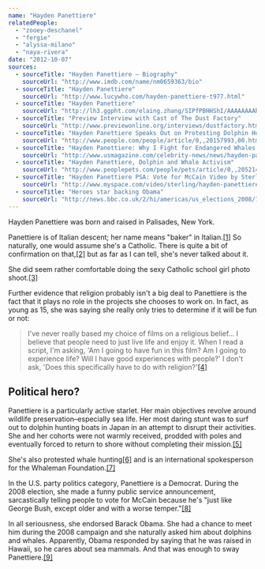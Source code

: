 ```yaml
---
name: "Hayden Panettiere"
relatedPeople:
  - "zooey-deschanel"
  - "fergie"
  - "alyssa-milano"
  - "naya-rivera"
date: "2012-10-07"
sources:
  - sourceTitle: "Hayden Panettiere – Biography"
    sourceUrl: "http://www.imdb.com/name/nm0659363/bio"
  - sourceTitle: "Hayden Panettiere"
    sourceUrl: "http://www.lucywho.com/hayden-panettiere-t977.html"
  - sourceTitle: "Hayden Panettiere"
    sourceUrl: "http://lh3.ggpht.com/elaing.zhang/SIPfPBHHShI/AAAAAAAAR5o/nwygduQsrEg/s800/Hayden_Panettiere080721003.jpg"
  - sourceTitle: "Preview Interview with Cast of The Dust Factory"
    sourceUrl: "http://www.previewonline.org/interviews/dustfactory.html"
  - sourceTitle: "Hayden Panettiere Speaks Out on Protesting Dolphin Hunt"
    sourceUrl: "http://www.people.com/people/article/0,,20157993,00.html"
  - sourceTitle: "Hayden Panettiere: Why I Fight for Endangered Whales, Dolphins"
    sourceUrl: "http://www.usmagazine.com/celebrity-news/news/hayden-panettiere-why-i-fight-for-endangered-whales-dolphins-2011178"
  - sourceTitle: "Hayden Panettiere, Dolphin and Whale Activism"
    sourceUrl: "http://www.peoplepets.com/people/pets/article/0,,20521475,00.html"
  - sourceTitle: "Hayden Panettiere PSA: Vote for McCain Video by Sterling"
    sourceUrl: "http://www.myspace.com/video/sterling/hayden-panettiere-psa-vote-for-mccain/44689679"
  - sourceTitle: "Heroes star backing Obama"
    sourceUrl: "http://news.bbc.co.uk/2/hi/americas/us_elections_2008/7691622.stm"
---
```


Hayden Panettiere was born and raised in Palisades, New York.

Panettiere is of Italian descent; her name means "baker" in Italian.<a class="source-citation" href="#http://www.imdb.com/name/nm0659363/bio" title="Hayden Panettiere – Biography">[1]</a> So naturally, one would assume she's a Catholic. There is quite a bit of confirmation on that,<a class="source-citation" href="#http://www.lucywho.com/hayden-panettiere-t977.html" title="Hayden Panettiere">[2]</a> but as far as I can tell, she's never talked about it.

She did seem rather comfortable doing the sexy Catholic school girl photo shoot.<a class="source-citation" href="#http://lh3.ggpht.com/elaing.zhang/SIPfPBHHShI/AAAAAAAAR5o/nwygduQsrEg/s800/Hayden_Panettiere080721003.jpg" title="Hayden Panettiere">[3]</a>

Further evidence that religion probably isn't a big deal to Panettiere is the fact that it plays no role in the projects she chooses to work on. In fact, as young as 15, she was saying she really only tries to determine if it will be fun or not:

>I've never really based my choice of films on a religious belief… I believe that people need to just live life and enjoy it. When I read a script, I'm asking, 'Am I going to have fun in this film? Am I going to experience life? Will I have good experiences with people?' I don't ask, 'Does this specifically have to do with religion?'<a class="source-citation" href="#http://www.previewonline.org/interviews/dustfactory.html" title="Preview Interview with Cast of The Dust Factory">[4]</a>

## 

## Political hero?

Panettiere is a particularly active starlet. Her main objectives revolve around wildlife preservation–especially sea life. Her most daring stunt was to surf out to dolphin hunting boats in Japan in an attempt to disrupt their activities. She and her cohorts were not warmly received, prodded with poles and eventually forced to return to shore without completing their mission.<a class="source-citation" href="#http://www.people.com/people/article/0,,20157993,00.html" title="Hayden Panettiere Speaks Out on Protesting Dolphin Hunt">[5]</a>

She's also protested whale hunting<a class="source-citation" href="#http://www.usmagazine.com/celebrity-news/news/hayden-panettiere-why-i-fight-for-endangered-whales-dolphins-2011178" title="Hayden Panettiere: Why I Fight for Endangered Whales, Dolphins">[6]</a> and is an international spokesperson for the Whaleman Foundation.<a class="source-citation" href="#http://www.peoplepets.com/people/pets/article/0,,20521475,00.html" title="Hayden Panettiere, Dolphin and Whale Activism">[7]</a>

In the U.S. party politics category, Panettiere is a Democrat. During the 2008 election, she made a funny public service announcement, sarcastically telling people to vote for McCain because he's "just like George Bush, except older and with a worse temper."<a class="source-citation" href="#http://www.myspace.com/video/sterling/hayden-panettiere-psa-vote-for-mccain/44689679" title="Hayden Panettiere PSA: Vote for McCain Video by Sterling">[8]</a>

In all seriousness, she endorsed Barack Obama. She had a chance to meet him during the 2008 campaign and she naturally asked him about dolphins and whales. Apparently, Obama responded by saying that he was raised in Hawaii, so he cares about sea mammals. And that was enough to sway Panettiere.<a class="source-citation" href="#http://news.bbc.co.uk/2/hi/americas/us_elections_2008/7691622.stm" title="Heroes star backing Obama">[9]</a>